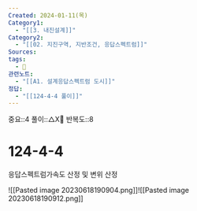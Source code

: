 ```yaml
---
Created: 2024-01-11(목)
Category1:
  - "[[3. 내진설계]]"
Category2:
  - "[[02. 지진구역, 지반조건, 응답스펙트럼]]"
Sources: 
tags:
  - 🧮
관련노트:
  - "[[A1. 설계응답스펙트럼 도시]]"
정답:
  - "[[124-4-4 풀이]]"
---
```

중요::4
풀이::△X🔺
반복도::8
# 124-4-4

응답스펙트럼가속도 산정 및 변위 산정

![[Pasted image 20230618190904.png]]![[Pasted image 20230618190912.png]]